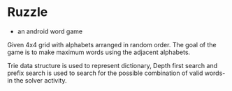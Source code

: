 # Ruzzle
- an android word game

Given 4x4 grid with alphabets arranged in random order. The goal of the game is to make maximum words using the adjacent alphabets.

Trie data structure is used to represent dictionary, Depth first search and prefix search is used to search for the possible combination of valid
words- in the solver activity.
